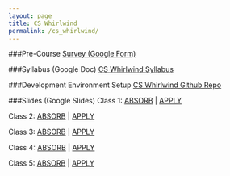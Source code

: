 ```yaml
---
layout: page
title: CS Whirlwind
permalink: /cs_whirlwind/
---
```


###Pre-Course
<a href="https://docs.google.com/forms/d/1oiOVrVfHKTh0hsN6HfzZS2JwAKjWpWhN0dNG4Mhj_Qs/viewform" target="_blank">Survey (Google Form)</a>

###Syllabus (Google Doc)
<a href="https://docs.google.com/document/d/1GIP3zDmVn3SpVdrwLWJTiRjcBN7qp0CvQL_StSw0qe4/edit?usp=sharing" target="_blank">CS Whirlwind Syllabus</a>

###Development Environment Setup
<a href="https://github.com/austinjalexander/cs_whirlwind" target="_blank">CS Whirlwind Github Repo</a>

###Slides (Google Slides)
Class 1: 
<a href="https://docs.google.com/presentation/d/1X0TnuJwVWIecJ67fsk7a7aEvEXJbkQg1qoLtoiWygcA/pub?start=false&loop=false&delayms=3000" target="_blank">ABSORB</a> |
<a href="https://docs.google.com/presentation/d/1r8QpxlllRzSkh2Ncc5vjnuL6FRWScdFZYltGRT_3R78/pub?start=false&loop=false&delayms=3000" target="_blank">APPLY</a>

Class 2: 
<a href="https://docs.google.com/presentation/d/198Jttzbvqk-_sNFvXcNv5q529X4J_rcsFpozksF1Rec/pub?start=false&loop=false&delayms=3000" target="_blank">ABSORB</a> |
<a href="https://docs.google.com/presentation/d/1G-ObnxIYmp3iXYLJ6bimaND4T36jAa0z4KBx8DoRlIs/pub?start=false&loop=false&delayms=3000" target="_blank">APPLY</a>

Class 3: 
<a href="https://docs.google.com/presentation/d/1Ubhfu9NuqMHI-09qrFr3WhQM8QG4IDAJHxHBq1JvAtA/pub?start=false&loop=false&delayms=3000" target="_blank">ABSORB</a> |
<a href="https://docs.google.com/presentation/d/10DvKdKFs1q3Kz_uCb7_SfdJk8La7ZJQEALYatu27PZc/pub?start=false&loop=false&delayms=3000" target="_blank">APPLY</a>

Class 4: 
<a href="https://docs.google.com/presentation/d/10TZ3kK38zreXxQOQBrjfvdOWW3O35X2qvPneldn4jcg/pub?start=false&loop=false&delayms=3000" target="_blank">ABSORB</a> |
<a href="https://docs.google.com/presentation/d/1TcjDjWEYJb9x-TmRHd4LME45iNJxEJ8J5QszRDhchDE/pub?start=false&loop=false&delayms=3000" target="_blank">APPLY</a>

Class 5: 
<a href="https://docs.google.com/presentation/d/1YmlvR581jRlCqlL8fTyRHZZXKYNCBQw2r_40ksAaDM8/pub?start=false&loop=false&delayms=3000" target="_blank">ABSORB</a> |
<a href="https://docs.google.com/presentation/d/1-DAH3PUc3lwkk-GkzJR0_2erGMkrcUmmn7QZx8Ygbxc/pub?start=false&loop=false&delayms=3000" target="_blank">APPLY</a>

